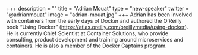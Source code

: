 +++
description = ""
title = "Adrian Mouat"
type = "new-speaker"
twitter = "@adrianmouat"
image = "adrian-mouat.jpg"
+++
Adrian has been involved with containers from the early days of Docker and authored the O’Reilly book “Using Docker” (https://atlas.oreilly.com/oreillymedia/using-docker). He is currently Chief Scientist at Container Solutions, who provide consulting, product development and training around microservices and containers. He is also a member of the Docker Captains program.